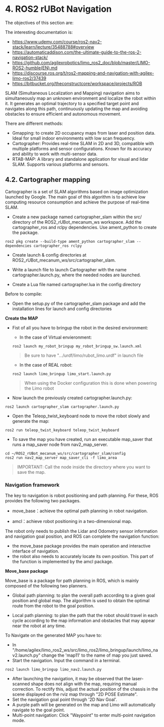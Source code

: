 # **4. ROS2 rUBot Navigation**

The objectives of this section are:

The interesting documentation is:
- https://www.udemy.com/course/ros2-nav2-stack/learn/lecture/35488788#overview
- https://automaticaddison.com/the-ultimate-guide-to-the-ros-2-navigation-stack/
- https://github.com/agilexrobotics/limo_ros2_doc/blob/master/LIMO-ROS2-humble(EN).md
- https://discourse.ros.org/t/ros2-mapping-and-navigation-with-agilex-limo-ros2/37439
- https://bitbucket.org/theconstructcore/workspace/projects/ROB

SLAM (Simultaneous Localization and Mapping) navigation aims to simultaneously map an unknown environment and localize the robot within it. It generates an optimal trajectory to a specified target point and navigates along this path, continuously updating the map and avoiding obstacles to ensure efficient and autonomous movement.

There are different methods:
- Gmapping: to create 2D occupancy maps from laser and position data. Ideal for small indoor environments with low scan frequency.
- Cartographer: Provides real-time SLAM in 2D and 3D, compatible with multiple platforms and sensor configurations. Known for its accuracy and ability to work with multi-sensor data.
- RTAB-MAP: A library and standalone application for visual and lidar SLAM. Supports various platforms and sensors.


## **4.2. Cartographer mapping**

Cartographer is a set of SLAM algorithms based on image optimization launched by Google. The main goal of this algorithm is to achieve low computing resource consumption and achieve the purpose of real-time SLAM.

- Create a new package named cartographer_slam within the src/ directory of the ROS2_rUBot_mecanum_ws workspace. Add the cartographer_ros and rclpy dependencies. Use ament_python to create the package.
````shell
ros2 pkg create --build-type ament_python cartographer_slam --dependencies cartographer_ros rclpy
````
- Create launch & config directories at ROS2_rUBot_mecanum_ws/src/cartographer_slam.

- Write a launch file to launch Cartographer with the name cartographer.launch.py, where the needed nodes are launched.

- Create a Lua file named cartographer.lua in the config directory

Before to compile:
- Open the setup.py of the cartographer_slam package and add the installation lines for launch and config directories

**Create the MAP**

- Fist of all you have to bringup the robot in the desired environment:
    - In the case of Virtual envieronment:
    ````shell
    ros2 launch my_robot_bringup my_robot_bringup_sw.launch.xml
    ````
    > Be sure to have ".../urdf/limo/rubot_limo.urdf" in launch file
    - In the case of REAL robot:
    ````shell
    ros2 launch limo_bringup limo_start.launch.py
    ````
    > When using the Docker configuration this is done when powering the Limo robot

- Now launch the previously created cartographer.launch.py:
````shell
ros2 launch cartographer_slam cartographer.launch.py
````
- Open the Teleop_twist_keyboard node to move the robot slowly and generate the map:
````shell
ros2 run teleop_twist_keyboard teleop_twist_keyboard
````
- To save the map you have created, run an executable map_saver that runs a map_saver node from nav2_map_server.
````shell
cd ~/ROS2_rUBot_mecanum_ws/src/cartographer_slam/config
ros2 run nav2_map_server map_saver_cli -f limo_area
````
>IMPORTANT: Call the node inside the directory where you want to save the map.

### **Navigation framework**
The key to navigation is robot positioning and path planning. For these, ROS provides the following two packages.

- move_base：achieve the optimal path planning in robot navigation.

- amcl：achieve robot positioning in a two-dimensional map.

The robot only needs to publish the Lidar and Odometry sensor information and navigation goal position, and ROS can complete the navigation function:
- the move_base package provides the main operation and interactive interface of navigation. 
- the robot also needs to accurately locate its own position. This part of the function is implemented by the amcl package.

**Move_base package**

Move_base is a package for path planning in ROS, which is mainly composed of the following two planners.

- Global path planning: to plan the overall path according to a given goal position and global map. The algorithm is used to obtain the optimal route from the robot to the goal position.

- Local path planning: to plan the path that the robot should travel in each cycle according to the map information and obstacles that may appear near the robot at any time.

To Navigate on the generated MAP you have to:

- In "/home/agilex/limo_ros2_ws/src/limo_ros2/limo_bringup/launch/limo_nav2.launch.py" change the 'map11' to the name of map you just saved.
- Start the navigation. Input the command in a terminal.
````shell
ros2 launch limo_bringup limo_nav2.launch.py
````
- After launching the navigation, it may be observed that the laser-scanned shape does not align with the map, requiring manual correction. To rectify this, adjust the actual position of the chassis in the scene displayed on the rviz map through "2D POSE Estimate".
- Set the navigation goal point through '2D Nav Goal'. 
- A purple path will be generated on the map and Limo will automatically navigate to the goal point.
- Multi-point navigation: Click "Waypoint" to enter multi-point navigation mode.